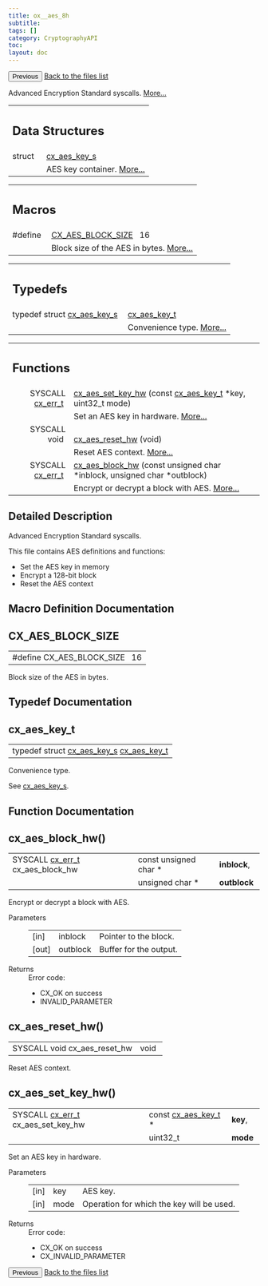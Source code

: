 ```yaml
---
title: ox__aes_8h
subtitle:
tags: []
category: CryptographyAPI
toc:
layout: doc
---
```


<button class="uk-button uk-button-default uk-button-small uk-margin-medium-top" onclick="history.back()">Previous</button>
<a class="uk-button uk-button-default uk-button-small uk-margin-medium-top crypto-button" href="../../crypto-api/files">Back to the files list</a>


<p>Advanced Encryption Standard syscalls.  
<a href="#details">More...</a></p>
<table class="memberdecls">
<tr class="heading"><td colspan="4"><h2 class="groupheader"><a name="nested-classes"></a>
Data Structures</h2></td></tr>
<tr class="memitem:"><td class="memItemLeft" align="right" valign="top">struct &#160;</td><td colspan="3" class="memItemRight" valign="bottom"><a class="el" href="../cx__aes__key__s">cx_aes_key_s</a></td></tr>
<tr class="memdesc:"><td class="mdescLeft">&#160;</td><td colspan="3" class="mdescRight">AES key container.  <a href="../cx__aes__key__s#details">More...</a><br /></td></tr>
</table><table class="memberdecls">
<tr class="heading"><td colspan="4"><h2 class="groupheader"><a name="define-members"></a>
Macros</h2></td></tr>
<tr class="memitem:a31bd65821d46970359e66a5221680262"><td class="memItemLeft" align="right" valign="top">#define&#160;</td><td colspan="3" class="memItemRight" valign="bottom"><a class="el" href="../ox__aes_8h#a31bd65821d46970359e66a5221680262">CX_AES_BLOCK_SIZE</a>&#160;&#160;&#160;16</td></tr>
<tr class="memdesc:a31bd65821d46970359e66a5221680262"><td class="mdescLeft">&#160;</td><td colspan="3" class="mdescRight">Block size of the AES in bytes.  <a href="#a31bd65821d46970359e66a5221680262">More...</a><br /></td></tr>
</table><table class="memberdecls">
<tr class="heading"><td colspan="4"><h2 class="groupheader"><a name="typedef-members"></a>
Typedefs</h2></td></tr>
<tr class="memitem:ab8b2f2ea9595e64bb23f47fa0785c22c"><td class="memItemLeft" align="right" valign="top">typedef struct <a class="el" href="../cx__aes__key__s">cx_aes_key_s</a>&#160;</td><td colspan="3" class="memItemRight" valign="bottom"><a class="el" href="../ox__aes_8h#ab8b2f2ea9595e64bb23f47fa0785c22c">cx_aes_key_t</a></td></tr>
<tr class="memdesc:ab8b2f2ea9595e64bb23f47fa0785c22c"><td class="mdescLeft">&#160;</td><td colspan="3" class="mdescRight">Convenience type.  <a href="#ab8b2f2ea9595e64bb23f47fa0785c22c">More...</a><br /></td></tr>
</table><table class="memberdecls">
<tr class="heading"><td colspan="4"><h2 class="groupheader"><a name="func-members"></a>
Functions</h2></td></tr>
<tr class="memitem:ae30926453ed5a67d184593d275316051"><td class="memItemLeft" align="right" valign="top">SYSCALL <a class="el" href="../cx__errors_8h#a06db7f567671764f4980db9bc828fa85">cx_err_t</a>&#160;</td><td colspan="3" class="memItemRight" valign="bottom"><a class="el" href="../ox__aes_8h#ae30926453ed5a67d184593d275316051">cx_aes_set_key_hw</a> (const <a class="el" href="../ox__aes_8h#ab8b2f2ea9595e64bb23f47fa0785c22c">cx_aes_key_t</a> *key, uint32_t mode)</td></tr>
<tr class="memdesc:ae30926453ed5a67d184593d275316051"><td class="mdescLeft">&#160;</td><td colspan="3" class="mdescRight">Set an AES key in hardware.  <a href="#ae30926453ed5a67d184593d275316051">More...</a><br /></td></tr>
<tr class="memitem:a05e7fd5b3e0878cd5d33cfd015cf1a27"><td class="memItemLeft" align="right" valign="top">SYSCALL void&#160;</td><td colspan="3" class="memItemRight" valign="bottom"><a class="el" href="../ox__aes_8h#a05e7fd5b3e0878cd5d33cfd015cf1a27">cx_aes_reset_hw</a> (void)</td></tr>
<tr class="memdesc:a05e7fd5b3e0878cd5d33cfd015cf1a27"><td class="mdescLeft">&#160;</td><td colspan="3" class="mdescRight">Reset AES context.  <a href="#a05e7fd5b3e0878cd5d33cfd015cf1a27">More...</a><br /></td></tr>
<tr class="memitem:aaef71539023f5ef39bd14bcca0aea6d4"><td class="memItemLeft" align="right" valign="top">SYSCALL <a class="el" href="../cx__errors_8h#a06db7f567671764f4980db9bc828fa85">cx_err_t</a>&#160;</td><td colspan="3" class="memItemRight" valign="bottom"><a class="el" href="../ox__aes_8h#aaef71539023f5ef39bd14bcca0aea6d4">cx_aes_block_hw</a> (const unsigned char *inblock, unsigned char *outblock)</td></tr>
<tr class="memdesc:aaef71539023f5ef39bd14bcca0aea6d4"><td class="mdescLeft">&#160;</td><td colspan="3" class="mdescRight">Encrypt or decrypt a block with AES.  <a href="#aaef71539023f5ef39bd14bcca0aea6d4">More...</a><br /></td></tr>
</table>
<a name="details" id="details"></a>

## Detailed Description

<div class="textblock"><p>Advanced Encryption Standard syscalls. </p>
<p>This file contains AES definitions and functions:</p><ul>
<li>Set the AES key in memory</li>
<li>Encrypt a 128-bit block</li>
<li>Reset the AES context </li>
</ul>
</div><h2 class="groupheader">Macro Definition Documentation</h2>
<a id="a31bd65821d46970359e66a5221680262"></a>
<h2 class="memtitle">CX_AES_BLOCK_SIZE</h2>

<div class="memitem">
<div class="memproto">
      <table class="memname">
        <tr>
          <td class="memname">#define CX_AES_BLOCK_SIZE&#160;&#160;&#160;16</td>
        </tr>
      </table>
</div><div class="memdoc">

<p>Block size of the AES in bytes. </p>

</div>
</div>
<h2 class="groupheader">Typedef Documentation</h2>
<a id="ab8b2f2ea9595e64bb23f47fa0785c22c"></a>
<h2 class="memtitle">cx_aes_key_t</h2>

<div class="memitem">
<div class="memproto">
      <table class="memname">
        <tr>
          <td class="memname">typedef struct <a class="el" href="../cx__aes__key__s">cx_aes_key_s</a> <a class="el" href="../ox__aes_8h#ab8b2f2ea9595e64bb23f47fa0785c22c">cx_aes_key_t</a></td>
        </tr>
      </table>
</div><div class="memdoc">

<p>Convenience type. </p>
<p>See <a class="el" href="../cx__aes__key__s" title="AES key container. ">cx_aes_key_s</a>. </p>

</div>
</div>
<h2 class="groupheader">Function Documentation</h2>
<a id="aaef71539023f5ef39bd14bcca0aea6d4"></a>
<h2 class="memtitle">cx_aes_block_hw()</h2>

<div class="memitem">
<div class="memproto">
      <table class="memname">
        <tr>
          <td class="memname">SYSCALL <a class="el" href="../cx__errors_8h#a06db7f567671764f4980db9bc828fa85">cx_err_t</a> cx_aes_block_hw </td>
          <td class="paramtype">const unsigned char *&#160;</td>
          <td class="paramname"><b>inblock</b>, </td>
        </tr>
        <tr>
          <td class="paramkey"></td>
          <td class="paramtype">unsigned char *&#160;</td>
          <td class="paramname"><b>outblock</b>&#160;</td>
        </tr>
        <tr>
        </tr>
      </table>
</div><div class="memdoc">

<p>Encrypt or decrypt a block with AES. </p>
<dl class="params"><dt>Parameters</dt><dd>
  <table class="params">
    <tr><td class="paramdir">[in]</td><td class="paramname">inblock</td><td colspan="4">Pointer to the block.</td></tr>
    <tr><td class="paramdir">[out]</td><td class="paramname">outblock</td><td colspan="4">Buffer for the output.</td></tr>
  </table>
  </dd>
</dl>
<dl class="section return"><dt>Returns</dt><dd>Error code:<ul>
<li>CX_OK on success</li>
<li>INVALID_PARAMETER </li>
</ul>
</dd></dl>

</div>
</div>
<a id="a05e7fd5b3e0878cd5d33cfd015cf1a27"></a>
<h2 class="memtitle">cx_aes_reset_hw()</h2>

<div class="memitem">
<div class="memproto">
      <table class="memname">
        <tr>
          <td class="memname">SYSCALL void cx_aes_reset_hw </td>
          <td class="paramtype">void&#160;</td>
        </tr>
      </table>
</div><div class="memdoc">

<p>Reset AES context. </p>

</div>
</div>
<a id="ae30926453ed5a67d184593d275316051"></a>
<h2 class="memtitle">cx_aes_set_key_hw()</h2>

<div class="memitem">
<div class="memproto">
      <table class="memname">
        <tr>
          <td class="memname">SYSCALL <a class="el" href="../cx__errors_8h#a06db7f567671764f4980db9bc828fa85">cx_err_t</a> cx_aes_set_key_hw </td>
          <td class="paramtype">const <a class="el" href="../ox__aes_8h#ab8b2f2ea9595e64bb23f47fa0785c22c">cx_aes_key_t</a> *&#160;</td>
          <td class="paramname"><b>key</b>, </td>
        </tr>
        <tr>
          <td class="paramkey"></td>
          <td class="paramtype">uint32_t&#160;</td>
          <td class="paramname"><b>mode</b>&#160;</td>
        </tr>
        <tr>
        </tr>
      </table>
</div><div class="memdoc">

<p>Set an AES key in hardware. </p>
<dl class="params"><dt>Parameters</dt><dd>
  <table class="params">
    <tr><td class="paramdir">[in]</td><td class="paramname">key</td><td colspan="4">AES key.</td></tr>
    <tr><td class="paramdir">[in]</td><td class="paramname">mode</td><td colspan="4">Operation for which the key will be used.</td></tr>
  </table>
  </dd>
</dl>
<dl class="section return"><dt>Returns</dt><dd>Error code:<ul>
<li>CX_OK on success</li>
<li>CX_INVALID_PARAMETER </li>
</ul>
</dd></dl>

</div>
</div>
<button class="uk-button uk-button-default uk-button-small uk-margin-medium-top" onclick="history.back()">Previous</button>
<a class="uk-button uk-button-default uk-button-small uk-margin-medium-top crypto-button" href="../../crypto-api/files">Back to the files list</a>
